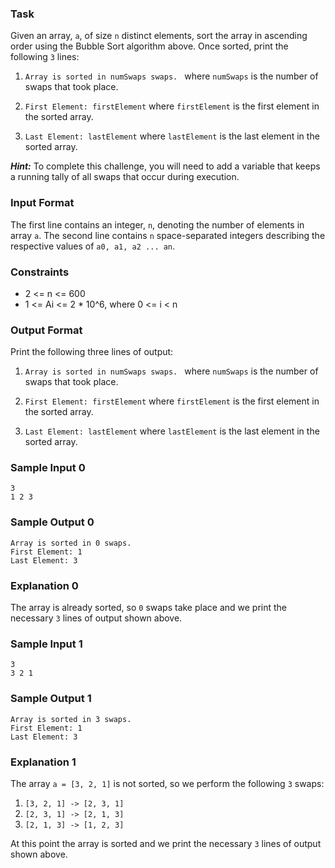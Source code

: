 ### Task

Given an array, `a`, of size `n` distinct elements, sort the array in ascending order using the Bubble Sort algorithm above. Once sorted, print the following `3` lines:

1. `Array is sorted in numSwaps swaps. `
where `numSwaps` is the number of swaps that took place.

2. `First Element: firstElement`
where `firstElement` is the first element in the sorted array.

3. `Last Element: lastElement`
where `lastElement` is the last element in the sorted array.

***Hint:*** To complete this challenge, you will need to add a variable that keeps a running tally of all swaps that occur during execution.

### Input Format

The first line contains an integer, `n`, denoting the number of elements in array `a`.
The second line contains `n` space-separated integers describing the respective values of `a0, a1, a2 ... an`.

### Constraints

- 2 <= n <= 600
- 1 <= Ai <= 2 * 10^6, where 0 <= i < n

### Output Format

Print the following three lines of output:
1. `Array is sorted in numSwaps swaps. `
where `numSwaps` is the number of swaps that took place.

2. `First Element: firstElement`
where `firstElement` is the first element in the sorted array.

3. `Last Element: lastElement`
where `lastElement` is the last element in the sorted array.

### Sample Input 0

    3
    1 2 3

### Sample Output 0

    Array is sorted in 0 swaps.
    First Element: 1
    Last Element: 3

### Explanation 0

The array is already sorted, so `0` swaps take place and we print the necessary `3` lines of output shown above.

### Sample Input 1

    3
    3 2 1

### Sample Output 1

    Array is sorted in 3 swaps.
    First Element: 1
    Last Element: 3

### Explanation 1

The array `a = [3, 2, 1]` is not sorted, so we perform the following `3` swaps:
1. `[3, 2, 1] -> [2, 3, 1]`
2. `[2, 3, 1] -> [2, 1, 3]`
3. `[2, 1, 3] -> [1, 2, 3]`

At this point the array is sorted and we print the necessary `3` lines of output shown above.
















